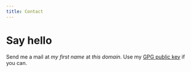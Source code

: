 ```yaml
---
title: Contact
---
```


# Say hello

Send me a mail at *my first name* at *this domain*. Use my [GPG public key](/res/fuerbringer.asc) if you can.
